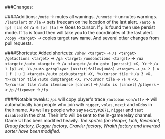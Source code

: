 ###Changes:


####Additions:
`/mute` -> mutes all warnings.
`/unmute` -> unmutes warnings.
`/lastalert` or `/la` -> sets freecam on the location of the last alert.
`/auto 6 [p] [la]` or `/a 6 [p] [la]` -> Goes to cursor. If `p` is found then use persist mode. If `la` is found then will take you to the coordinates of the last alert.
`/copy <target>` -> copies target raw name.
And several other changes from pull requests.

####Shortcuts:
Added shortcuts:
`/show <target>` -> `/s <target>`
`/getactions <target>` -> `/ga <target>`
`/undoactions <target>` -> `/ua <target>`
`/auto <target>` -> `/a <target>`
`/auto goto [persist] <X, Y>` -> `/a 1 [p] <X, Y>`
`/auto gotoplayer [assist|follow|undo] <target>` -> `/a 2 [ a | f | u ] <target>`
`/auto pickuptarget <X, Y>/cursor tile` -> `/a 3 <X, Y>/cursor tile`
`/auto dumptarget <X, Y>/cursor tile` -> `/a 4 <X, Y>/cursor tile`
`/auto itemsource [cancel]` -> `/auto is [cancel]`
`/players` -> `/p`
`/fixpower` -> `/fp`

####Notable tweaks:
`/pi` will copy player's trace
`/autoban <on/off>` -> will automatically ban people who join with `nigger`, `volas`, `nexit` and `xDdos` in their name. As well as people who say `Nexity#2671`, `nigger` and `test disabled` in the chat. Their info will be sent to the in-game relay channel.
Game UI has been modified heavily.
_The sprites for: Reaper, Lich, Revenant, Draug factory, Dagger factory, Crawler factory, Wraith factory and inverted sorter have been modified._
